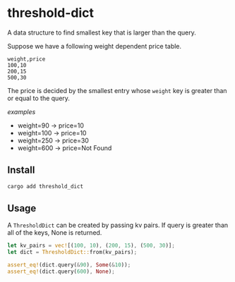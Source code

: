 # threshold-dict
A data structure to find smallest key that is larger than the query.

Suppose we have a following weight dependent price table.

```
weight,price
100,10
200,15
500,30
```

The price is decided by the smallest entry whose `weight` key is greater than or equal to the query. 

*examples*

- weight=90 -> price=10
- weight=100 -> price=10
- weight=250 -> price=30
- weight=600 -> price=Not Found

## Install

```sh
cargo add threshold_dict
```

## Usage

A `ThresholdDict` can be created by passing kv pairs. If query is greater than all of the keys, None is returned.

```rust
let kv_pairs = vec![(100, 10), (200, 15), (500, 30)];
let dict = ThresholdDict::from(kv_pairs);

assert_eq!(dict.query(&90), Some(&10));
assert_eq!(dict.query(600), None);
```